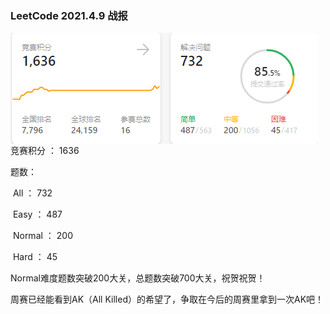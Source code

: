 ### LeetCode 2021.4.9 战报

<img src="/pictures/2021.4.9.png" style="float:left" />

竞赛积分 ： 1636

题数：

​	All ： 732

​	Easy ： 487

​	Normal ： 200

​	Hard ： 45



Normal难度题数突破200大关，总题数突破700大关，祝贺祝贺！

周赛已经能看到AK（All Killed）的希望了，争取在今后的周赛里拿到一次AK吧！
